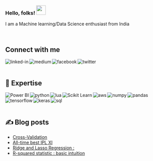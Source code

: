 ### Hello, folks! <img src="https://raw.githubusercontent.com/MartinHeinz/MartinHeinz/master/wave.gif" width="30px">

I am a Machine learning/Data Science enthusiast from India

<br>

## Connect with me

[<img align="left" alt="linked-in" src="https://img.shields.io/badge/linkedin-%230077B5.svg?&style=for-the-badge&logo=linkedin&logoColor=white" />](https://www.linkedin.com/in/dhrubjun-nath-saikia-7065b240/)
[<img align="left" alt="medium" src="https://img.shields.io/badge/medium-%2312100E.svg?&style=for-the-badge&logo=medium&logoColor=white" />](https://dhrubjun.medium.com/)
[<img align="left" alt="facebook" src="https://img.shields.io/badge/facebook-%231877F2.svg?&style=for-the-badge&logo=facebook&logoColor=white" />](https://www.facebook.com/dhrubjun)
[<img align="left" alt="twitter" src="https://img.shields.io/badge/twitter-%231DA1F2.svg?&style=for-the-badge&logo=twitter&logoColor=white" />](https://twitter.com/dhrubjun)


<br>
<br>

## 🔧 Expertise
<img align="left" alt="Power BI" src="https://img.shields.io/badge/PowerBI-F2C811?style=for-the-badge&logo=Power%20BI&logoColor=white" />
<img align="left" alt="python" src="https://img.shields.io/badge/python%20-%236DB33F.svg?&style=for-the-badge&logo=python&logoColor=white" />
<img align="left" alt="lua" src="https://img.shields.io/badge/Lua-2C2D72?style=for-the-badge&logo=lua&logoColor=white" />
<img align="left" alt="Scikit Learn" src="https://img.shields.io/badge/scikit_learn-F7931E?style=for-the-badge&logo=scikit-learn&logoColor=white" />
<img align="left" alt="aws" src="https://img.shields.io/badge/Amazon%20AWS-%23232F3E?logo=amazon-aws&logoColor=white&style=for-the-badge" />
<img align="left" alt="numpy" src="https://img.shields.io/badge/Numpy-777BB4?style=for-the-badge&logo=numpy&logoColor=white" />
<img align="left" alt="pandas" src="https://img.shields.io/badge/Pandas-2C2D72?style=for-the-badge&logo=pandas&logoColor=white" />
<img align="left" alt="tensorflow" src="https://img.shields.io/badge/TensorFlow-FF6F00?style=for-the-badge&logo=TensorFlow&logoColor=white" />
<img align="left" alt="keras" src="https://img.shields.io/badge/Keras-D00000?style=for-the-badge&logo=Keras&logoColor=white" />
<img align="left" alt="sql" src="https://img.shields.io/badge/PostgreSQL-316192?style=for-the-badge&logo=postgresql&logoColor=white" />


<br>
<br>
<br>


## &#x270d; Blog posts
<!-- BLOG-POST-LIST:START -->
- [Cross-Validation](https://medium.com/nerd-for-tech/cross-validation-6270341658ae?source=rss-6cb5b5a9e38b------2)
- [All-time best IPL XI](https://medium.com/geekculture/all-time-best-ipl-xi-8a3c8272a3e?source=rss-6cb5b5a9e38b------2)
- [Ridge and Lasso Regression :](https://medium.com/geekculture/ridge-and-lasso-regression-51705b608fb9?source=rss-6cb5b5a9e38b------2)
- [R-squared statistic : basic intuition](https://medium.com/geekculture/r-squared-statistic-basic-intuition-c8620412b196?source=rss-6cb5b5a9e38b------2)
<!-- BLOG-POST-LIST:END -->
